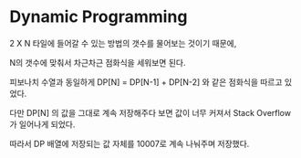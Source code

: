 # Dynamic Programming

2 X N 타일에 들어갈 수 있는 방법의 갯수를 물어보는 것이기 때문에,

N의 갯수에 맞춰서 차근차근 점화식을 세워보면 된다.

피보나치 수열과 동일하게 DP[N] = DP[N-1] + DP[N-2] 와 같은 점화식을 따르고 있었다.

다만 DP[N] 의 값을 그대로 계속 저장해주다 보면 값이 너무 커져서 Stack Overflow가 일어나게 되었다.

따라서 DP 배열에 저장되는 값 자체를 10007로 계속 나눠주며 저장했다.
